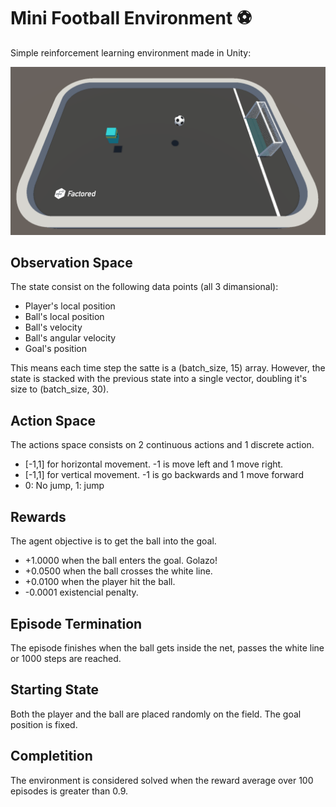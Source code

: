 # Mini Football Environment ⚽
Simple reinforcement learning environment made in Unity:

![Screenshot](img/demo.png)

## Observation Space
The state consist on the following data points (all 3 dimansional):
- Player's local position
- Ball's local position
- Ball's velocity
- Ball's angular velocity
- Goal's position

This means each time step the satte is a (batch_size, 15) array. However, the state is stacked with the previous state into a single vector, doubling it's size to (batch_size, 30).

## Action Space
The actions space consists on 2 continuous actions and 1 discrete action.
- [-1,1] for horizontal movement. -1 is move left and 1 move right.
- [-1,1] for vertical movement. -1 is go backwards and 1 move forward
- 0: No jump, 1: jump

## Rewards
The agent objective is to get the ball into the goal. 
 - +1.0000 when the ball enters the goal. Golazo!
 - +0.0500 when the ball crosses the white line. 
 - +0.0100 when the player hit the ball.
 - -0.0001 existencial penalty.
 
 ## Episode Termination
 The episode finishes when the ball gets inside the net, passes the white line or 1000 steps are reached.
 
 ## Starting State
 Both the player and the ball are placed randomly on the field. The goal position is fixed.
 
 ## Completition
 The environment is considered solved when the reward average over 100 episodes is greater than 0.9.
